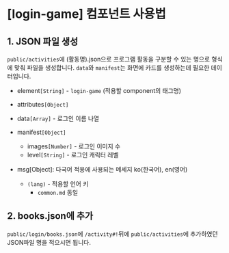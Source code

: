 # [login-game] 컴포넌트 사용법

## 1. JSON 파일 생성
`public/activities`에 (활동명).json으로 프로그램 활동을 구분할 수 있는 명으로 형식에 맞춰 파일을 생성합니다. `data`와 `manifest`는 화면에 카드를 생성하는데 필요한 데이터입니다.

* element`[String]` -  `login-game` (적용할 component의 태그명)
* attributes`[Object]`
* data`[Array]` - 로그인 이름 나열
* manifest`[Object]`
  * images`[Number]` - 로그인 이미지 수
  * level`[String]` - 로그인 캐릭터 레벨

* msg[Object]: 다국어 적용에 사용되는 메세지 ko(한국어), en(영어)
  * `(lang)` - 적용할 언어 키
    * `common.md` 동일

## 2. books.json에 추가
`public/login/books.json`에 `/activity#!`뒤에 `public/activities`에 추가하였던 JSON파일 명을 적으시면 됩니다.
